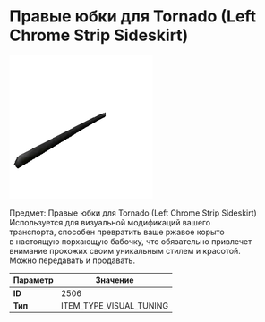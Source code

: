 # Правые юбки для Tornado (Left Chrome Strip Sideskirt)

![Item Image](../img/2506.webp?raw=true)

Предмет: Правые юбки для Tornado (Left Chrome Strip Sideskirt)<br>Используется для визуальной модификаций вашего<br>транспорта, способен превратить ваше ржавое корыто<br>в настоящую порхающую бабочку, что обязательно привлечет<br>внимание прохожих своим уникальным стилем и красотой.<br>Можно передавать и продавать.


| Параметр | Значение |
|----------|----------|
| **ID** | 2506 |
| **Тип** | ITEM_TYPE_VISUAL_TUNING |

